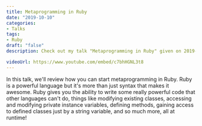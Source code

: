 ```yaml
---
title: Metaprogramming in Ruby
date: "2019-10-10"
categories:
- Talks
tags:
- Ruby
draft: "false"
description: Check out my talk "Metaprogramming in Ruby" given on 2019-10-10.

videoUrl: https://www.youtube.com/embed/c7bhHGNL3t8
---
```

In this talk, we'll review how you can start metaprogramming in Ruby. Ruby
is a powerful language but it's more than just syntax that makes it awesome.
Ruby gives you the ability to write some really powerful code that other
languages can't do, things like modifying existing classes, accessing and
modifying private instance variables, defining methods, gaining access to
defined classes just by a string variable, and so much more, all at runtime!
